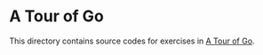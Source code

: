A Tour of Go
================================================================================

This directory contains source codes for exercises in
[A Tour of Go](http://tour.golang.org/).
